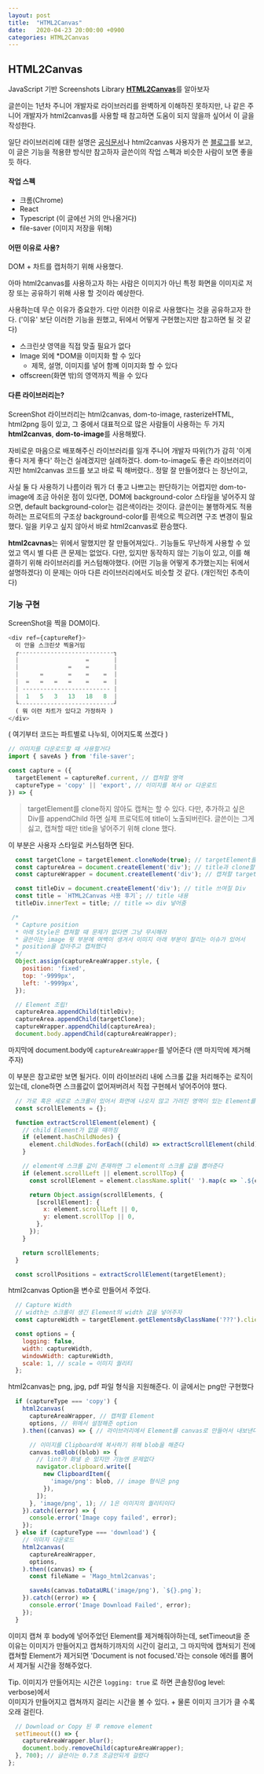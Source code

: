 ```yaml
---
layout: post
title:  "HTML2Canvas"
date:   2020-04-23 20:00:00 +0900
categories: HTML2Canvas
---
```



## HTML2Canvas

JavaScript 기반 Screenshots Library [**HTML2Canvas**](https://html2canvas.hertzen.com/)를 알아보자

글쓴이는 1년차 주니어 개발자로 라이브러리를 완벽하게 이해하진 못하지만,
나 같은 주니어 개발자가 html2canvas를 사용할 때 참고하면 도움이 되지 않을까 싶어서 이 글을 작성한다.

일단 라이브러리에 대한 설명은 [공식문서](https://html2canvas.hertzen.com/configuration)나 html2canvas 사용자가 쓴 [블로그](http://definitelytyped.org/docs/html2canvas--html2canvas/interfaces/html2canvas.html2canvasoptions.html)를 보고,
이 글은 기능을 적용햔 방식만 참고하자
글쓴이의 작업 스펙과 비슷한 사람이 보면 좋을 듯 하다.

#### 작업 스펙
- 크롬(Chrome)
- React
- Typescript (이 글에선 거의 안나올거다)
- file-saver (이미지 저장을 위해)

#### 어떤 이유로 사용?
DOM + 차트를 캡처하기 위해 사용했다.

아마 html2canvas를 사용하고자 하는 사람은 이미지가 아닌 특정 화면을 이미지로 저장 또는 공유하기 위해 사용 할 것이라 예상한다.

사용하는데 무슨 이유가 중요한가. 다만 이러한 이유로 사용했다는 것을 공유하고자 한다.
('이유' 보단 이러한 기능을 원했고, 뒤에서 어떻게 구현했는지만 참고하면 될 것 같다)

- 스크린샷 영역을 직접 맞출 필요가 없다
- Image 외에 *DOM을 이미지화 할 수 있다
  + 제목, 설명, 이미지를 넣어 함꼐 이미지화 할 수 있다
- offscreen(화면 밖)의 영역까지 찍을 수 있다


#### 다른 라이브러리는?
ScreenShot 라이브러리는 html2canvas, dom-to-image, rasterizeHTML, html2png 등이 있고,
그 중에서 대표적으로 많은 사람들이 사용하는 두 가지 **html2canvas**, **dom-to-image**를 사용해봤다.

자비로운 마음으로 배포해주신 라이브러리를 일개 주니어 개발자 따위(?)가 감히 '이게 좋다 저게 좋다' 하는건 실례겠지만 실례하겠다.
dom-to-image도 좋은 라이브러리이지만 html2canvas 코드를 보고 바로 픽 해버렸다.. 정말 잘 만들어졌다
는 장난이고,

사실 둘 다 사용하기 나름이라 뭐가 더 좋고 나쁘고는 판단하기는 어렵지만
dom-to-image에 조금 아쉬운 점이 있다면,
DOM에 background-color 스타일을 넣어주지 않으면, default background-color는 검은색이라는 것이다.
글쓴이는 불행하게도 적용하려는 프로덕트의 구조상 background-color를 흰색으로 찍으려면 구조 변경이 필요했다.
일을 키우고 싶지 않아서 바로 html2canvas로 환승했다.

**html2cavnas**는 위에서 말했지만 잘 만들어져있다..
기능들도 무난하게 사용할 수 있었고 역시 별 다른 큰 문제는 없었다.
다만, 있지만 동작하지 않는 기능이 있고, 이를 해결하기 위해 라이브러리를 커스텀해야했다. (어떤 기능을 어떻게 추가했는지는 뒤에서 설명하겠다)
이 문제는 아마 다른 라이브러리에서도 비슷할 것 같다. (개인적인 추측이다)


### 기능 구현

ScreenShot을 찍을 DOM이다.
```js
<div ref={captureRef}>
  이 안을 스크린샷 찍을거임
  ┌---------------------------┐
  |                   =       |
  |              =    =       |
  |      =       =    =    =  |
  |  =   =   =   =    =    =  |
  | ------------------------- |
  |  1   5   3   13   18   8  |
  └---------------------------┘
  ( 뭐 이런 차트가 있다고 가정하자 )
</div>
```

( 여기부터 코드는 파트별로 나누되, 이어지도록 쓰겠다 )


```js
// 이미지를 다운로드할 때 사용할거다
import { saveAs } from 'file-saver';

const capture = ({
  targetElement = captureRef.current, // 캡쳐할 영역
  captureType = 'copy' || 'export', // 이미지를 복사 or 다운로드
}) => {
```

> targetElement를 clone하지 않아도 캡쳐는 할 수 있다.
> 다만, 추가하고 싶은 Div를 appendChild 하면 실제 프로덕트에 title이 노출되버린다.
> 글쓴이는 그게 싫고, 캡쳐할 때만 title을 넣어주기 위해 clone 했다.

이 부분은 사용자 스타일로 커스텀하면 된다.
```js
  const targetClone = targetElement.cloneNode(true); // targetElement를 clone
  const captureArea = document.createElement('div'); // title과 clone할 targetElement를 옮길 영역
  const captureWrapper = document.createElement('div'); // 캡쳐할 targetElement를 여기 넣어 줄거다

  const titleDiv = document.createElement('div'); // title 쓰여질 Div
  const title = `HTML2Canvas 사용 후기`; // title 내용
  titleDiv.innerText = title; // title => div 넣어줌

 /*
  * Capture position
  * 아래 Style은 캡쳐할 때 문제가 없다면 그냥 무시해라
  * 글쓴이는 image 윗 부분에 여백이 생겨서 이미지 아래 부분이 잘리는 이슈가 있어서
  * position을 잡아주고 캡쳐했다
  */
  Object.assign(captureAreaWrapper.style, {
    position: 'fixed',
    top: '-9999px',
    left: '-9999px',
  });

  // Element 조립!
  captureArea.appendChild(titleDiv);
  captureArea.appendChild(targetClone);
  captureWrapper.appendChild(captureArea);
  document.body.appendChild(captureAreaWrapper);
```
마지막에 document.body에 `captureAreaWrapper`를 넣어준다 (맨 마지막에 제거해주자)


이 부분은 참고로만 보면 될거다.
이미 라이브러리 내에 스크롤 값을 처리해주는 로직이 있는데,
clone하면 스크롤값이 없어져버려서 직접 구현헤서 넣어주어야 했다.
```js
  // 가로 혹은 세로로 스크롤이 있어서 화면에 나오지 않고 가려진 영역이 있는 Element를 뽑을거다
  const scrollElements = {};

  function extractScrollElement(element) {
    // child Element가 없을 때까징 
    if (element.hasChildNodes) {
      element.childNodes.forEach((child) => extractScrollElement(child));
    }

    // element에 스크롤 값이 존재하면 그 element의 스크롤 값을 뽑아준다
    if (element.scrollLeft || element.scrollTop) {
      const scrollElement = element.className.split(' ').map(c => `.${c}`).join('');

      return Object.assign(scrollElements, {
        [scrollElement]: {
          x: element.scrollLeft || 0,
          y: element.scrollTop || 0,
        },
      });
    }

    return scrollElements;
  }

  const scrollPositions = extractScrollElement(targetElement);
```


html2canvas Option을 변수로 만들어서 주었다.

```js
  // Capture Width
  // width는 스크롤이 생긴 Element의 width 값을 넣어주자
  const captureWidth = targetElement.getElementsByClassName('???').clientWidth;

  const options = {
    logging: false,
    width: captureWidth,
    windowWidth: captureWidth,
    scale: 1, // scale = 이미지 퀄리티
  };
```


html2canvas는 png, jpg, pdf 파일 형식을 지원해준다.
이 글에서는 png만 구현했다

```js
  if (captureType === 'copy') {
    html2canvas(
      captureAreaWrapper, // 캡쳐할 Element
      options, // 위에서 설정해준 option
    ).then((canvas) => { // 라이브러리에서 Element를 canvas로 만들어서 내보낸다

      // 이미지를 Clipboard에 복사하기 위해 blob을 해준다
      canvas.toBlob((blob) => {
        // lint가 화낼 순 있지만 기능엔 문제없다
        navigator.clipboard.write([
          new ClipboardItem({
            'image/png': blob, // image 형식은 png
          }),
        ]);
      }, 'image/png', 1); // 1은 이미지의 퀄리티이다
    }).catch((error) => {
      console.error('Image copy failed', error);
    });
  } else if (captureType === 'download') {
    // 이미지 다운로드
    html2canvas(
      captureAreaWrapper,
      options,
    ).then((canvas) => {
      const fileName = 'Mago_html2canvas';

      saveAs(canvas.toDataURL('image/png'), `${}.png`);
    }).catch((error) => {
      console.error('Image Download Failed', error);
    });
  }
```


이미지 캡쳐 후 body에 넣어주었던 Element를 제거해줘야하는데,
setTimeout을 준 이유는
이미지가 만들어지고 캡쳐하기까지의 시간이 걸리고, 그 마지막에 캡쳐되기 전에 캡쳐할 Element가 제거되면
'Document is not focused.'라는 console 에러를 뿜어서 제거될 시간을 정해주었다.

Tip. 이미지가 만들어지는 시간은 `logging: true` 로 하면 콘솔창(log level: verbose)에서  
이미지가 만들어지고 캡쳐까지 걸리는 시간을 볼 수 있다.
 \+ 물론 이미지 크기가 클 수록 오래 걸린다.

```js
  // Download or Copy 된 후 remove element
  setTimeout(() => {
    captureAreaWrapper.blur();
    document.body.removeChild(captureAreaWrapper);
  }, 700); // 글쓴이는 0.7초 조금안되게 걸렸다
};
```